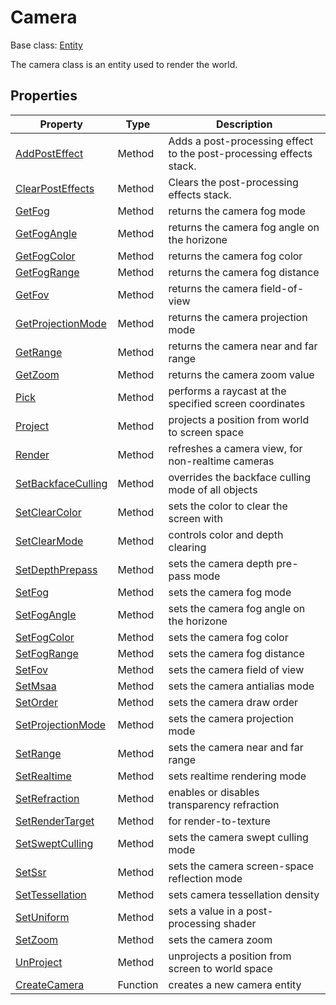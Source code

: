 # Camera

Base class: [Entity](Entity.md)

The camera class is an entity used to render the world.

## Properties

| Property             | Type     | Description                                          |
| -------------------- | -------- | ---------------------------------------------------- |
| [AddPostEffect](Camera_AddPostEffect.md) | Method | Adds a post-processing effect to the post-processing effects stack. | 
| [ClearPostEffects](ClearPostEffects.md) | Method | Clears the post-processing effects stack. |
| [GetFog](Camera_GetFog.md) | Method | returns the camera fog mode |
| [GetFogAngle](Camera_GetFogAngle.md) | Method | returns the camera fog angle on the horizone |
| [GetFogColor](Camera_GetFogColor.md) | Method | returns the camera fog color |
| [GetFogRange](Camera_GetFogRange.md) | Method | returns the camera fog distance |
| [GetFov](Camera_GetFov.md) | Method | returns the camera field-of-view |
| [GetProjectionMode](Camera_GetProjectionMode.md) | Method | returns the camera projection mode |
| [GetRange](Camera_GetRange.md) | Method | returns the camera near and far range |
| [GetZoom](Camera_GetZoom.md) | Method | returns the camera zoom value |
| [Pick](Camera_Pick.md) | Method | performs a raycast at the specified screen coordinates |
| [Project](Camera_Project.md) | Method | projects a position from world to screen space |
| [Render](Camera_Render.md) | Method | refreshes a camera view, for non-realtime cameras |
| [SetBackfaceCulling](Camera_SetBackfaceCulling.md) | Method | overrides the backface culling mode of all objects |
| [SetClearColor](Camera_SetClearColor.md) | Method | sets the color to clear the screen with |
| [SetClearMode](Camera_SetClearMode.md) | Method | controls color and depth clearing |
| [SetDepthPrepass](Camera_SetDepthPrepass.md) | Method | sets the camera depth pre-pass mode |
| [SetFog](Camera_SetFog.md) | Method | sets the camera fog mode |
| [SetFogAngle](Camera_SetFogAngle.md) | Method | sets the camera fog angle on the horizone |
| [SetFogColor](Camera_SetFogColor.md) | Method | sets the camera fog color |
| [SetFogRange](Camera_SetFogRange.md) | Method | sets the camera fog distance |
| [SetFov](Camera_SetFov.md) | Method | sets the camera field of view |
| [SetMsaa](Camera_SetMsaa.md) | Method | sets the camera antialias mode |
| [SetOrder](Camera_SetOrder.md) | Method | sets the camera draw order |
| [SetProjectionMode](Camera_SetProjectionMode.md) | Method | sets the camera projection mode |
| [SetRange](Camera_SetRange.md) | Method | sets the camera near and far range |
| [SetRealtime](Camera_SetRealtime.md) | Method | sets realtime rendering mode |
| [SetRefraction](Camera_SetRefraction.md) | Method | enables or disables transparency refraction |
| [SetRenderTarget](Camera_SetRenderTarget.md) | Method | for render-to-texture |
| [SetSweptCulling](Camera_SetSweptCulling.md) | Method | sets the camera swept culling mode |
| [SetSsr](Camera_Ssr.md) | Method | sets the camera screen-space reflection mode |
| [SetTessellation](Camera_SetTessellation.md) | Method | sets camera tessellation density |
| [SetUniform](Camera_SetUniform.md) | Method | sets a value in a post-processing shader |
| [SetZoom](Camera_SetZoom.md) | Method | sets the camera zoom |
| [UnProject](Camera_UnProject.md) | Method | unprojects a position from screen to world space |
| [CreateCamera](CreateCamera.md) | Function | creates a new camera entity |
